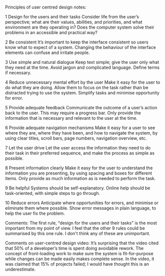 Principles of user centred design notes:

1 Design for the users and their tasks
Consider life from the user’s perspective; what are their values, abilities, and priorities, and what environment are they operating in? Does the computer system solve their problems in an accessible and practical way?

2 Be consistent
It’s important to keep the interface consistent so users know what to expect of a system. Changing the behaviour of the interface elements can confuse and irritate people.

3 Use simple and natural dialogue
Keep text simple; give the user only what they need at the time. Avoid jargon and complicated language. Define terms if necessary.

4 Reduce unnecessary mental effort by the user
Make it easy for the user to do what they are doing. Allow them to focus on the task rather than be distracted trying to use the system. Simplify tasks and minimise opportunity for error.

5 Provide adequate feedback
Communicate the outcome of a user’s action back to the user. This may require a progress bar. Only provide the information that is necessary and relevant to the user at the time.

6 Provide adequate navigation mechanisms
Make it easy for a user to see where they are, where they have been, and how to navigate the system, by using clear titles, scroll bars, page numbers, navigation overview, etc.

7 Let the user drive
Let the user access the information they need to do their task in their preferred sequence, and make the process as simple as possible.

8 Present information clearly
Make it easy for the user to understand the information you are presenting, by using spacing and boxes for different items. Only provide as much information as is needed to perform the task.

9 Be helpful
Systems should be self-explanatory. Online help should be task-oriented, with simple steps to go through.

10 Reduce errors
Anticipate where opportunities for errors, and minimise or eliminate them where possible. Show error messages in plain language, to help the user fix the problem.

Comments:
The first rule, “design for the users and their tasks” is the most important from my point of view. I feel that the other 9 rules could be summarised by this one rule. I don't think any of these are unimportant.

Comments on user-centred design video:
It’s surprising that the video cited that 50% of a developer’s time is spent doing avoidable rework. The concept of front-loading work to make sure the system is fit-for-purpose while changes can be made easily makes complete sense. In the video, it was claimed that 15% of projects failed; I would have thought this is an underestimate.
